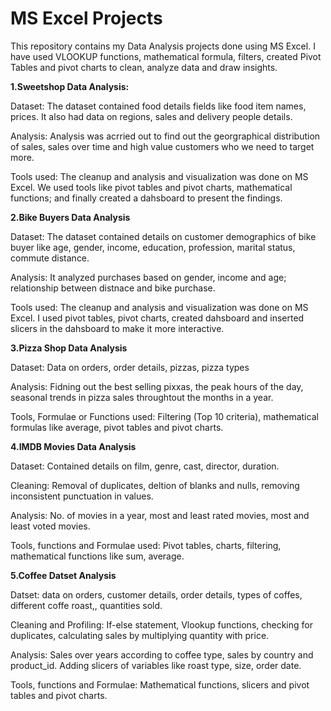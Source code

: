 # MS Excel Projects
This repository contains my Data Analysis projects done using MS Excel. I have used VLOOKUP functions, mathematical formula, filters, created Pivot Tables and pivot charts to clean, analyze data and draw insights.

**1.Sweetshop Data Analysis:**

Dataset: The dataset contained food details fields like food item names, prices. It also had data on regions, sales and delivery people details.

Analysis: Analysis was acrried out to find out the georgraphical distribution of sales, sales over time and high value customers who we need to target more.

Tools used: The cleanup and analysis and visualization was done on MS Excel. We used tools like pivot tables and pivot charts, mathematical functions; and finally created a dahsboard to present the findings.

**2.Bike Buyers Data Analysis**

Dataset: The dataset contained details on customer demographics of bike buyer like age, gender, income, education, profession, marital status, commute distance.

Analysis: It analyzed purchases based on gender, income and age; relationship between distnace and bike purchase.

Tools used: The cleanup and analysis and visualization was done on MS Excel. I used pivot tables, pivot charts, created dahsboard and inserted slicers in the dahsboard to make it more interactive.

**3.Pizza Shop Data Analysis**

Dataset: Data on orders, order details, pizzas, pizza types

Analysis: Fidning out the best selling pixxas, the peak hours of the day, seasonal trends in pizza sales throughtout the months in a year.

Tools, Formulae or Functions used: Filtering (Top 10 criteria), mathematical formulas like average, pivot tables and pivot charts.

**4.IMDB Movies Data Analysis**

Dataset: Contained details on film, genre, cast, director, duration.

Cleaning: Removal of duplicates, deltion of blanks and nulls, removing inconsistent punctuation in values.

Analysis: No. of movies in a year, most and least rated movies, most and least voted movies.

Tools, functions and Formulae used: Pivot tables, charts, filtering, mathematical functions like sum, average.

**5.Coffee Datset Analysis**

Datset: data on orders, customer details, order details, types of coffes, different coffe roast,, quantities sold.

Cleaning and Profiling: If-else statement, Vlookup functions, checking for duplicates, calculating sales by multiplying quantity with price.

Analysis: Sales over years according to coffee type, sales by country and product_id. Adding slicers of variables like roast type, size, order date.

Tools, functions and Formulae: Mathematical functions, slicers and pivot tables and pivot charts.


